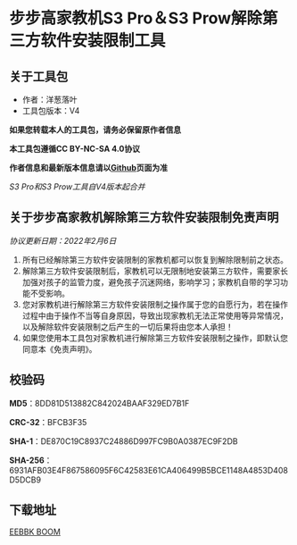 # 步步高家教机S3 Pro＆S3 Prow解除第三方软件安装限制工具

## 关于工具包
- 作者：洋葱落叶
- 工具包版本：V4

**如果您转载本人的工具包，请务必保留原作者信息**

**本工具包遵循CC BY-NC-SA 4.0协议**

**作者信息和最新版本信息请以[Github](https://github.com/EEBBK-BOOM/EEBBK_package_tool/blob/main/S3Pro.md)页面为准**

*S3 Pro和S3 Prow工具自V4版本起合并*

## 关于步步高家教机解除第三方软件安装限制免责声明
*协议更新日期：2022年2月6日*
1. 所有已经解除第三方软件安装限制的家教机都可以恢复到解除限制前之状态。
2. 解除第三方软件安装限制后，家教机可以无限制地安装第三方软件，需要家长加强对孩子的监管力度，避免孩子沉迷网络，影响学习；家教机自带的学习功能不受影响。
3. 您对家教机进行解除第三方软件安装限制之操作属于您的自愿行为，若在操作过程中由于操作不当等自身原因，导致出现家教机无法正常使用等异常情况，以及解除软件安装限制之后产生的一切后果将由您本人承担！
4. 如果您使用本工具包对家教机进行解除第三方软件安装限制之操作，即默认您同意本《免责声明》。

## 校验码
**MD5**：8DD81D513882C842024BAAF329ED7B1F

**CRC-32**：BFCB3F35

**SHA-1**：DE870C19C8937C24886D997FC9B0A0387EC9F2DB

**SHA-256**：6931AFB03E4F867586095F6C42583E61CA406499B5BCE1148A4853D408D5DCB9

## 下载地址
[EEBBK BOOM](https://eebbk.com.cn/s3pro.html)
